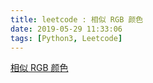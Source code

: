 ```yaml
---
title: leetcode : 相似 RGB 颜色
date: 2019-05-29 11:33:06
tags: [Python3, Leetcode]
---
```


[相似 RGB 颜色](https://leetcode-cn.com/problems/similar-rgb-color/)

